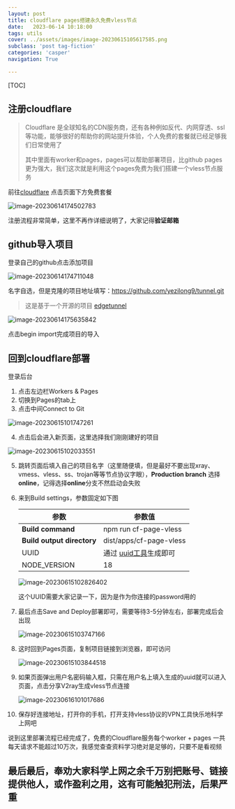 ```yaml
---
layout: post
title: cloudflare pages搭建永久免费vless节点
date:   2023-06-14 10:18:00
tags: utils
cover: ../assets/images/image-20230615105617585.png
subclass: 'post tag-fiction'
categories: 'casper'
navigation: True

---
```


[TOC]

## 注册cloudflare

> Cloudflare 是全球知名的CDN服务商，还有各种例如反代、内网穿透、ssl等功能，能够很好的帮助你的网站提升体验，个人免费的套餐就已经足够我们日常使用了
>
> 其中里面有worker和pages，pages可以帮助部署项目，比github pages更为强大，我们这次就是利用这个pages免费为我们搭建一个vless节点服务

前往[cloudflare](https://www.cloudflare-cn.com/plans/) 点击页面下方免费套餐

![image-20230614174502783](../assets/images/image-20230614174502783.png)

注册流程非常简单，这里不再作详细说明了，大家记得**验证邮箱**



## github导入项目

登录自己的github点击添加项目

![image-20230614174711048](../assets/images/image-20230614174711048.png)

名字自选，但是克隆的项目地址填写：https://github.com/yezilong9/tunnel.git

> 这是基于一个开源的项目 [edgetunnel](https://github.com/zizifn/edgetunnel)

![image-20230614175635842](../assets/images/image-20230614175635842.png)

点击begin import完成项目的导入



## 回到cloudflare部署

登录后台

1. 点击左边栏Workers & Pages
2. 切换到Pages的tab上
3. 点击中间Connect to Git

![image-20230615101747261](../assets/images/image-20230615101747261.png)

4. 点击后会进入新页面，这里选择我们刚刚建好的项目

![image-20230615102033551](../assets/images/image-20230615102033551.png)

5. 跳转页面后填入自己的项目名字（这里随便填，但是最好不要出现xray、vmess、vless、ss、trojan等等节点协议字眼），**Production branch** 选择**online**，记得选择**online**分支不然启动会失败

6. 来到Build settings，参数固定如下图

   | 参数                       | 参数值                                              |
   | -------------------------- | --------------------------------------------------- |
   | **Build command**          | npm run cf-page-vless                               |
   | **Build output directory** | dist/apps/cf-page-vless                             |
   | UUID                       | 通过 [uuid工具](https://1024tools.com/uuid)生成即可 |
   | NODE_VERSION               | 18                                                  |

   ![image-20230615102826402](../assets/images/image-20230615102826402.png)

   这个UUID需要大家记录一下，因为是作为你连接的password用的

7. 最后点击Save and Deploy部署即可，需要等待3-5分钟左右，部署完成后会出现

   ![image-20230615103747166](../assets/images/image-20230615103747166.png)

8. 这时回到Pages页面，复制项目链接到浏览器，即可访问

   ![image-20230615103844518](../assets/images/image-20230615103844518.png)

9. 如果页面弹出用户名密码输入框，只需在用户名上填入生成的uuid就可以进入页面，点击分享V2ray生成vless节点连接

   ![image-20230616101017686](../assets/images/image-20230616101017686.png)

10. 保存好连接地址，打开你的手机，打开支持vless协议的VPN工具快乐地科学上网吧

说到这里部署流程已经完成了，免费的Cloudflare服务每个worker + pages 一共每天请求不能超过10万次，我感觉查查资料学习绝对是足够的，只要不是看视频

## 最后最后，奉劝大家科学上网之余千万别把账号、链接提供他人，或作盈利之用，这有可能触犯刑法，后果严重